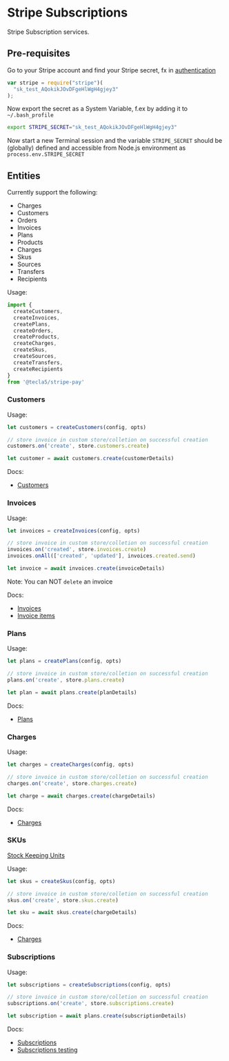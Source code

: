 # Stripe Subscriptions

Stripe Subscription services.

## Pre-requisites

Go to your Stripe account and find your Stripe secret, fx in [authentication](https://stripe.com/docs/api#authentication)

```js
var stripe = require("stripe")(
  "sk_test_AQokikJOvDFgeHlWgH4gjey3"
);
```

Now export the secret as a System Variable, f.ex by adding it to `~/.bash_profile`

```bash
export STRIPE_SECRET="sk_test_AQokikJOvDFgeHlWgH4gjey3"
```

Now start a new Terminal session and the variable `STRIPE_SECRET` should be (globally) defined and accessible from Node.js environment as `process.env.STRIPE_SECRET`

## Entities

Currently support the following:

- Charges
- Customers
- Orders
- Invoices
- Plans
- Products
- Charges
- Skus
- Sources
- Transfers
- Recipients

Usage:

```js
import {
  createCustomers,
  createInvoices,
  createPlans,
  createOrders,
  createProducts,
  createCharges,
  createSkus,
  createSources,
  createTransfers,
  createRecipients
}
from '@tecla5/stripe-pay'
```

### Customers

Usage:

```js
let customers = createCustomers(config, opts)

// store invoice in custom store/colletion on successful creation
customers.on('create', store.customers.create)

let customer = await customers.create(customerDetails)
```

Docs:

- [Customers](https://stripe.com/docs/api#customers)

### Invoices

Usage:

```js
let invoices = createInvoices(config, opts)

// store invoice in custom store/colletion on successful creation
invoices.on('created', store.invoices.create)
invoices.onAll(['created', 'updated'], invoices.created.send)

let invoice = await invoices.create(invoiceDetails)
```

Note: You can NOT `delete` an invoice

Docs:

- [Invoices](https://stripe.com/docs/api#invoices)
- [Invoice items](https://stripe.com/docs/api#invoiceitems)

### Plans

Usage:

```js
let plans = createPlans(config, opts)

// store invoice in custom store/colletion on successful creation
plans.on('create', store.plans.create)

let plan = await plans.create(planDetails)
```

Docs:

- [Plans](https://stripe.com/docs/api#plans)

### Charges

Usage:

```js
let charges = createCharges(config, opts)

// store invoice in custom store/colletion on successful creation
charges.on('create', store.charges.create)

let charge = await charges.create(chargeDetails)
```

Docs:

- [Charges](https://stripe.com/docs/api#charges)

### SKUs

[Stock Keeping Units](https://en.wikipedia.org/wiki/Stock_keeping_unit)

Usage:

```js
let skus = createSkus(config, opts)

// store invoice in custom store/colletion on successful creation
skus.on('create', store.skus.create)

let sku = await skus.create(chargeDetails)
```

Docs:

- [Charges](https://stripe.com/docs/api#charges)

### Subscriptions

Usage:

```js
let subscriptions = createSubscriptions(config, opts)

// store invoice in custom store/colletion on successful creation
subscriptions.on('create', store.subscriptions.create)

let subscription = await plans.create(subscriptionDetails)
```

Docs:

- [Subscriptions](https://stripe.com/docs/api#subscriptions)
- [Subscriptions testing](https://stripe.com/docs/subscriptions/testing)